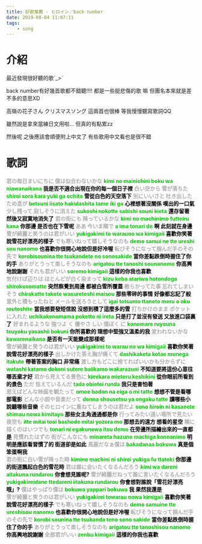 ```yaml
---
title: 好歌推薦 - ヒロイン／back number
date: 2019-08-04 11:07:11
tags:
	- song
---
```


# 介紹

最近發現很好聽的歌ˊ_>ˋ

<!-- more -->

back number有好幾首歌都不錯聽!!!!
都是一些挺悲傷的歌 嘛 但團名本來就是差不多的意思XD

高嶺の花子さん クリスマスソング 這兩首也很棒
等我慢慢聽寫歌詞QQ

雖然說是拿來當練日文用啦… 但真的有點累zz

然後呢 之後應該會順便附上中文了
有些歌用中文看也是很不錯

# 歌詞

**<font color=#ABABAB>君の毎日まいにちに  僕は似合わないかな</font>**
**<font color=#00CC00>kimi no mainichini boku wa niawanaikana</font>**
**<font color=00#0000>我是否不適合出現在你的每一個日子裡</font>**
**<font color=#ABABAB>白い空から  雪が落ちた</font>**
**<font color=#00CC00>shiroi sora kara yuki ga ochita</font>**
**<font color=00#0000>雪從白色的天空落下</font>**
**<font color=#ABABAB>別にいいさと 吐き出したため息が</font>**
**<font color=#00CC00>betsuni iisato hakidashita tame iki ga</font>**
**<font color=00#0000>心裡想著沒關係 嘆出的一口氣</font>**
**<font color=#ABABAB>少し残って  寂しそうに消えた</font>**
**<font color=#00CC00>sukoshi nokotte sabishi souni kieta</font>**
**<font color=00#0000>還存留著 然後又寂寞地消失了</font>**
**<font color=#ABABAB>君の街にも  降っているかな</font>**
**<font color=#00CC00>kimi no machinimo futteiru kana</font>**
**<font color=00#0000>你那邊 是否也在下雪呢</font>**
**<font color=#ABABAB>ああ 今いま隣で</font>**
**<font color=#00CC00>a ima tonari de</font>**
**<font color=00#0000>啊 此刻就在身邊</font>**
<br>
**<font color=#ABABAB>雪が綺麗と笑うのは君がいい</font>**
**<font color=#00CC00>yukigakirei to warauno wa kimigaii</font>**
**<font color=00#0000>喜歡你笑著說雪花好漂亮的樣子</font>**
**<font color=#ABABAB>でも寒いねって嬉しそうなのも</font>**
**<font color=#00CC00>demo samui ne tte ureshi sou nanomo</font>**
**<font color=00#0000>也喜歡你很開心地說但是好冷喔</font>**
**<font color=#ABABAB>転びそうになって掴んだ手のその先で</font>**
**<font color=#00CC00>korobisounina tte tsukandete no sonosakide</font>**
**<font color=00#0000>當你差點跌倒時握住了你的手</font>**
**<font color=#ABABAB>ありがとうって楽しそうなのも</font>**
**<font color=#00CC00>arigatou tte tanoshi sounanomo</font>**
**<font color=00#0000>你高興地說謝謝</font>**
**<font color=#ABABAB>それも君がいい</font>**
**<font color=#00CC00>soremo kimigaii</font>**
**<font color=00#0000>這樣的你我也喜歡</font>**
<br>
**<font color=#ABABAB>気付けば辺りは ほとんどが白く染まって</font>**
**<font color=#00CC00>kizu keba atariwa hotondoga shirokusomatte</font>**
**<font color=00#0000>突然察覺到周邊 都被白雪所覆蓋</font>**
**<font color=#ABABAB>散らかってた事  忘れてしまいそう</font>**
**<font color=#00CC00>chirakatte takoto wasureteshi maisou</font>**
**<font color=00#0000>那些零碎的事情 好像都忘記了般</font>**
**<font color=#ABABAB>意外と積もったねと  メールを送ろうとして</font>**
**<font color=#00CC00>igai totsumo ttaneto meru o oku routoshite</font>**
**<font color=00#0000>當我想要發短信說 沒想到積了這麼多的雪</font>**
**<font color=#ABABAB>打ちかけのまま  ポケットに入れた</font>**
**<font color=#00CC00>uchikakenomama poketto ni ireta</font>**
**<font color=00#0000>只是打了並沒有發送 又放進口袋裏了</font>**
**<font color=#ABABAB>好まれるような  強つよ く 優やさ しい 僕ぼく に</font>**
**<font color=#00CC00>konomare ruyouna tsuyoku yasashii bokuni</font>**
**<font color=00#0000>你所喜歡的 理想中堅強又溫柔的我</font>**
**<font color=#ABABAB>変われないかな</font>**
**<font color=#00CC00>kawarenaikana</font>**
**<font color=00#0000>是否有一天能變成那樣呢</font>**
<br>
**<font color=#ABABAB>雪が綺麗と笑うのは君がいい</font>**
**<font color=#00CC00>yukigakirei to warau no wa kimigaii</font>**
**<font color=00#0000>喜歡你笑著說雪花好漂亮的樣子</font>**
**<font color=#ABABAB>出しかけた答え胸が痛くて</font>**
**<font color=#00CC00>dashikaketa kotae munega itakute</font>**
**<font color=00#0000>帶著答案的胸口 非常痛</font>**
**<font color=#ABABAB>渡し方もどこに捨てればいいかも分からずに</font>**
**<font color=#00CC00>watashi katamo dokoni sutere baiikamo wakarazuni</font>**
**<font color=00#0000>不知道要將這份心意往哪丟棄才好</font>**
**<font color=#ABABAB>君から見えてる景色に</font>**
**<font color=#00CC00>kimikara mieteru keshikini</font>**
**<font color=00#0000>從你眼前所看到的景色</font>**
**<font color=#ABABAB>ただ 怯えているんだ</font>**
**<font color=#00CC00>tada obietei runda</font>**
**<font color=00#0000>我只是害怕著</font>**
<br>
**<font color=#ABABAB>思えばどんな映画を観たって</font>**
**<font color=#00CC00>omoe badon na eiga o mi tatte</font>**
**<font color=00#0000>想想不管是看哪部電影</font>**
**<font color=#ABABAB>どんな小説や音楽だって</font>**
**<font color=#00CC00>donna shousetsu ya ongaku tatte</font>**
**<font color=00#0000>讀哪些小說聽哪些音樂</font>**
**<font color=#ABABAB>そのヒロインに重ねてしまうのは君だよ</font>**
**<font color=#00CC00>sono hiroin ni kasanete shimau nowa kimitayo</font>**
**<font color=00#0000>那些女主角通通都是你</font>**
**<font color=#ABABAB>行ってみたい遠い場所で見たい夜空も</font>**
**<font color=#00CC00>itte mitai tooi bashode mitai yozora mo</font>**
**<font color=00#0000>那想去的遠方 想看的星空</font>**
**<font color=#ABABAB>隣に描くのはいつでも</font>**
**<font color=#00CC00>tonari ni egakunowa itsu demo</font>**
**<font color=00#0000>在旁邊所描繪出來的一直都是</font>**
**<font color=#ABABAB>見慣れたはずの  街がこんなにも</font>**
**<font color=#00CC00>minareta hazuno machiga konnanimo</font>**
**<font color=00#0000>明明是應該看習慣了的 街道卻是如此</font>**
**<font color=#ABABAB>馬鹿だなぁ僕は</font>**
**<font color=#00CC00>bakadanaa bokuwa</font>**
**<font color=00#0000>真是個笨蛋啊我</font>**
<br>
**<font color=#ABABAB>君の街に白い雪が降った時</font>**
**<font color=#00CC00>kimino machini ni shiroi yukiga fu ttatoki</font>**
**<font color=00#0000>你那邊的街道飄起白色的雪花時</font>**
**<font color=#ABABAB>君は誰に会いたくなるんだろう</font>**
**<font color=#00CC00>kimi wa dareni aitakuna rundarou</font>**
**<font color=00#0000>你會想見誰呢?</font>**
**<font color=#ABABAB>雪が綺麗だねって誰に言いたくなるんだろう</font>**
**<font color=#00CC00>yukigakireidane ttedareni iitakuna rundarou</font>**
**<font color=00#0000>你會想對誰說「雪花好漂亮哦」?</font>**
**<font color=#ABABAB>僕はやっぱり僕は</font>**
**<font color=#00CC00>bokuwa yappari bokuwa</font>**
**<font color=00#0000>我 果然我還是</font>**
<br>
**<font color=#ABABAB>雪が綺麗と笑うのは君がいい</font>**
**<font color=#00CC00>yukigakirei towarau nowa kimigaii</font>**
**<font color=00#0000>喜歡你笑著說雪花好漂亮的樣子</font>**
**<font color=#ABABAB>でも寒いねって嬉しそうなのも</font>**
**<font color=#00CC00>demo samuine tte ureshisou nanomo</font>**
**<font color=00#0000>也喜歡你很開心地說但是好冷喔</font>**
**<font color=#ABABAB>転びそうになって掴んだ手のその先で</font>**
**<font color=#00CC00>korobi sounina tte tsukanda teno sono sakide</font>**
**<font color=00#0000>當你差點跌倒時握住了你的手</font>**
**<font color=#ABABAB>ありがとうって楽しそうなのも</font>**
**<font color=#00CC00>arigatou tte tanoshisou nanomo</font>**
**<font color=00#0000>你高興地說謝謝</font>**
**<font color=#ABABAB>全部君がいい</font>**
**<font color=#00CC00>zenbu kimigaii</font>**
**<font color=00#0000>這樣的你我也喜歡</font>**
